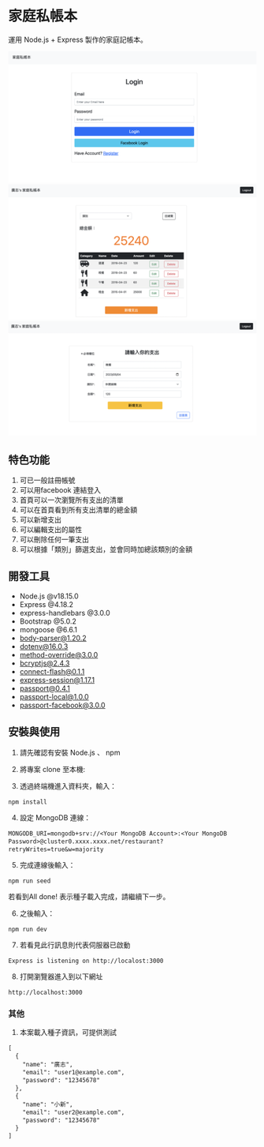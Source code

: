 # 家庭私帳本

運用 Node.js + Express 製作的家庭記帳本。


![image](https://github.com/pleasesailas/expense-tracker/blob/main/public/readmeImage/img1.png)
![image](https://github.com/pleasesailas/expense-tracker/blob/main/public/readmeImage/img2.png)
![image](https://github.com/pleasesailas/expense-tracker/blob/main/public/readmeImage/img3.png)

## 特色功能

1. 可已一般註冊帳號
2. 可以用facebook 連結登入
3. 首頁可以一次瀏覽所有支出的清單
4. 可以在首頁看到所有支出清單的總金額
5. 可以新增支出
6. 可以編輯支出的屬性
7. 可以刪除任何一筆支出 
8. 可以根據「類別」篩選支出，並會同時加總該類別的金額


## 開發工具

* Node.js @v18.15.0
* Express @4.18.2
* express-handlebars @3.0.0
* Bootstrap @5.0.2
* mongoose @6.6.1
* body-parser@1.20.2
* dotenv@16.0.3
* method-override@3.0.0
* bcryptjs@2.4.3
* connect-flash@0.1.1
* express-session@1.17.1
* passport@0.4.1
* passport-local@1.0.0
* passport-facebook@3.0.0


## 安裝與使用

1. 請先確認有安裝 Node.js 、 npm

2. 將專案 clone 至本機:

3. 透過終端機進入資料夾，輸入：
```
npm install
```

4. 設定 MongoDB 連線：
```
MONGODB_URI=mongodb+srv://<Your MongoDB Account>:<Your MongoDB Password>@cluster0.xxxx.xxxx.net/restaurant?retryWrites=true&w=majority
```

5. 完成連線後輸入：
```
npm run seed
```
若看到All done! 表示種子載入完成，請繼續下一步。

6. 之後輸入：
```
npm run dev
```

7. 若看見此行訊息則代表伺服器已啟動
```
Express is listening on http://localost:3000
```

8. 打開瀏覽器進入到以下網址
```
http://localhost:3000
```

### 其他
1. 本案載入種子資訊，可提供測試
```
[
  {
    "name": "廣志",
    "email": "user1@example.com",
    "password": "12345678"
  },
  {
    "name": "小新",
    "email": "user2@example.com",
    "password": "12345678"
  }
]
```